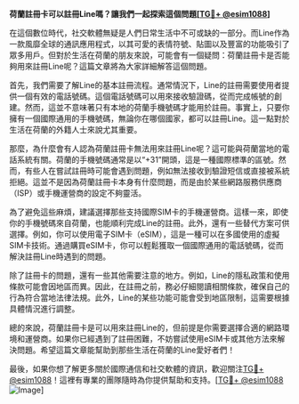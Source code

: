 **荷蘭註冊卡可以註冊Line嗎？讓我們一起探索這個問題[[TG💪+ @esim1088](https://t.me/s/esim1088)]**

在這個數位時代，社交軟體無疑是人們日常生活中不可或缺的一部分。而Line作為一款風靡全球的通訊應用程式，以其可愛的表情符號、貼圖以及豐富的功能吸引了眾多用戶。但對於生活在荷蘭的朋友來說，可能會有一個疑問：荷蘭註冊卡是否能夠用來註冊Line呢？這篇文章將為大家詳細解答這個問題。

首先，我們需要了解Line的基本註冊流程。通常情況下，Line的註冊需要使用者提供一個有效的電話號碼。這個電話號碼可以用來接收驗證碼，從而完成帳號的創建。然而，這並不意味著只有本地的荷蘭手機號碼才能用於註冊。事實上，只要你擁有一個國際通用的手機號碼，無論你在哪個國家，都可以註冊Line。這一點對於生活在荷蘭的外籍人士來說尤其重要。

那麼，為什麼會有人認為荷蘭註冊卡無法用來註冊Line呢？這可能與荷蘭當地的電話系統有關。荷蘭的手機號碼通常是以“+31”開頭，這是一種國際標準的區號。然而，有些人在嘗試註冊時可能會遇到問題，例如無法接收到驗證短信或直接被系統拒絕。這並不是因為荷蘭註冊卡本身有什麼問題，而是由於某些網路服務供應商（ISP）或手機運營商的設定不夠靈活。

為了避免這些麻煩，建議選擇那些支持國際SIM卡的手機運營商。這樣一來，即使你的手機號碼來自荷蘭，也能順利完成Line的註冊。此外，還有一些替代方案可供選擇。例如，你可以使用電子SIM卡（eSIM），這是一種可以在多國使用的虛擬SIM卡技術。通過購買eSIM卡，你可以輕鬆獲取一個國際通用的電話號碼，從而解決註冊Line時遇到的問題。

除了註冊卡的問題，還有一些其他需要注意的地方。例如，Line的隱私政策和使用條款可能會因地區而異。因此，在註冊之前，務必仔細閱讀相關條款，確保自己的行為符合當地法律法規。此外，Line的某些功能可能會受到地區限制，這需要根據具體情況進行調整。

總的來說，荷蘭註冊卡是可以用來註冊Line的，但前提是你需要選擇合適的網路環境和運營商。如果你已經遇到了註冊困難，不妨嘗試使用eSIM卡或其他方法來解決問題。希望這篇文章能幫助到那些生活在荷蘭的Line愛好者們！

最後，如果你想了解更多關於國際通信和社交軟體的資訊，歡迎關注[TG💪+ @esim1088](https://t.me/s/esim1088)！這裡有專業的團隊隨時為你提供幫助和支持。[[TG💪+ @esim1088](https://t.me/s/esim1088) ![Image](https://i.postimg.cc/4NQfJmqS/Snipaste-2025-05-13-00-14-12.png)]